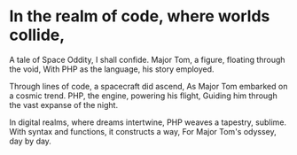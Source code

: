 # In the realm of code, where worlds collide,
A tale of Space Oddity, I shall confide.
Major Tom, a figure, floating through the void,
With PHP as the language, his story employed.

Through lines of code, a spacecraft did ascend,
As Major Tom embarked on a cosmic trend.
PHP, the engine, powering his flight,
Guiding him through the vast expanse of the night.

In digital realms, where dreams intertwine,
PHP weaves a tapestry, sublime.
With syntax and functions, it constructs a way,
For Major Tom's odyssey, day by day.
